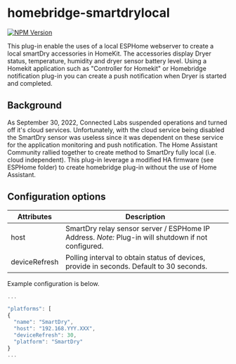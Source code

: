 # homebridge-smartdrylocal 

[![NPM Version](https://img.shields.io/npm/v/homebridge-smartdrylocal.svg?style=flat-square)](https://www.npmjs.com/package/homebridge-smartdrylocal)

This plug-in enable the uses of a local ESPHome webserver to create a local smartDry accessories in HomeKit. The accessories display Dryer status, temperature, humidity and dryer sensor battery level.  Using a Homekit application such as "Controller for Homekit" or Homebridge notification plug-in you can create a push notification when Dryer is started and completed.

## Background

As September 30, 2022,  Connected Labs suspended operations and turned off it's cloud services.  Unfortunately, with the cloud service being disabled the SmartDry sensor was useless since it was dependent on these service for the application monitoring and push notification.  The Home Assistant Community rallied together to create method to SmartDry fully local (i.e. cloud independent).  This plug-in leverage a modified HA firmware (see ESPHome folder)  to create homebridge plug-in without the use of Home Assistant.



## Configuration options

| Attributes        | Description                                                                                                              |
| ----------------- | ------------------------------------------------------------------------------------------------------------------------ |
| host              | SmartDry relay sensor server / ESPHome IP Address.  *Note:* Plug-in will shutdown if not configured.                      |
| deviceRefresh        | Polling interval to obtain status of devices, provide in seconds. Default to 30 seconds.          |


Example configuration is below.

```javascript
...

"platforms": [
{
  "name": "SmartDry",
  "host": "192.168.YYY.XXX",
  "deviceRefresh": 30,
  "platform": "SmartDry"
}
...
